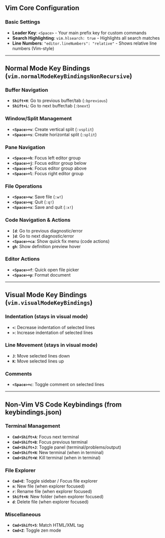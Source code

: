 ## **Vim Core Configuration**

### **Basic Settings**
- **Leader Key**: `<Space>` - Your main prefix key for custom commands
- **Search Highlighting**: `vim.hlsearch: true` - Highlights all search matches
- **Line Numbers**: `"editor.lineNumbers": "relative"` - Shows relative line numbers (Vim-style)

---

## **Normal Mode Key Bindings** (`vim.normalModeKeyBindingsNonRecursive`)

### **Buffer Navigation**
- **`Shift+H`**: Go to previous buffer/tab (`:bprevious`)
- **`Shift+L`**: Go to next buffer/tab (`:bnext`)

### **Window/Split Management**
- **`<Space>+v`**: Create vertical split (`:vsplit`)
- **`<Space>+s`**: Create horizontal split (`:split`)

### **Pane Navigation** 
- **`<Space>+h`**: Focus left editor group
- **`<Space>+j`**: Focus editor group below
- **`<Space>+k`**: Focus editor group above  
- **`<Space>+l`**: Focus right editor group

### **File Operations**
- **`<Space>+w`**: Save file (`:w!`)
- **`<Space>+q`**: Quit (`:q!`)
- **`<Space>+x`**: Save and quit (`:x!`)

### **Code Navigation & Actions**
- **`[d`**: Go to previous diagnostic/error
- **`]d`**: Go to next diagnostic/error
- **`<Space>+ca`**: Show quick fix menu (code actions)
- **`gh`**: Show definition preview hover

### **Editor Actions**
- **`<Space>+f`**: Quick open file picker
- **`<Space>+p`**: Format document

---

## **Visual Mode Key Bindings** (`vim.visualModeKeyBindings`)

### **Indentation** (stays in visual mode)
- **`<`**: Decrease indentation of selected lines
- **`>`**: Increase indentation of selected lines

### **Line Movement** (stays in visual mode)
- **`J`**: Move selected lines down
- **`K`**: Move selected lines up

### **Comments**
- **`<Space>+c`**: Toggle comment on selected lines

---

## **Non-Vim VS Code Keybindings** (from keybindings.json)

### **Terminal Management**
- **`Cmd+Shift+A`**: Focus next terminal
- **`Cmd+Shift+B`**: Focus previous terminal
- **`Cmd+Shift+J`**: Toggle panel (terminal/problems/output)
- **`Cmd+Shift+N`**: New terminal (when in terminal)
- **`Cmd+Shift+W`**: Kill terminal (when in terminal)

### **File Explorer** 
- **`Cmd+E`**: Toggle sidebar / Focus file explorer
- **`n`**: New file (when explorer focused)
- **`r`**: Rename file (when explorer focused)
- **`Shift+N`**: New folder (when explorer focused)
- **`d`**: Delete file (when explorer focused)

### **Miscellaneous**
- **`Cmd+Shift+5`**: Match HTML/XML tag
- **`Cmd+Z`**: Toggle zen mode
